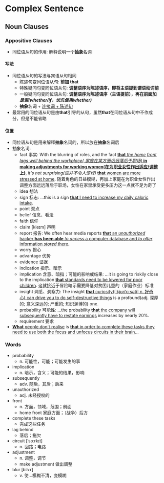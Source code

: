 # Complex Sentence

## Noun Clauses

### Appositive Clauses

- 同位语从句的作用: 解释说明一个**抽象**名词

#### 写法

- 同位语从句的写法与宾语从句相同
    - 陈述句变同位语从句: **前加 that**
    - 特殊疑问句变同位语从句: **调整语序为陈述语序，即将主语提到谓语动词前**
    - 一般疑问句变同位语从句: **调整语序为陈述语序（主语提前），再在前面加*是否(whether/if，优先使用whether)***
    - **抽象**名词 + <ins>连接词 + 陈述句</ins>
- 最常用的同位语从句是由**that**引导的从句，虽然**that**在同位语从句中不作成分，但是不能省略

#### 位置

- 同位语从句是用来解释**抽象**名词的，所以放在**抽象**名词后
- 抽象名词:
    - fact 事实: With the blurring of roles, and the fact <ins>**that** *the home front lags well behind the workplace(
      家庭在某方面远远落后于职场)* **in making adjustments for working women(在为职业女性作出适应/调整上)**</ins>, *it's
      not surprising(这并不令人惊讶)* <ins>**that** women are more stressed at home</ins>.
      随着角色的日益模糊，再加上家庭在为职业女性作出调整方面远远落后于职场，女性在家里承受更多压力这一点就不足为奇了
    - idea 想法
    - sign 标志: ...this is a sign <ins>**that** I need to increase my daily caloric intake</ins>.
    - point 观点
    - belief 信念、看法
    - faith 信仰
    - claim [kleɪm] 声明
    - report 报告: We often hear media reports <ins>**that** an *unauthorized* hacker **has been able** *to access* a
      computer database and *to alter* information *stored* there</ins>.
    - worry 担心
    - advantage 优势
    - evidence 证据
    - indication 指示、暗示
    - implication 含意、暗指；可能的影响或结果: ...it is going to riskily close to the implication <ins>**that** standards
      need to be lowered for poor children</ins>. 这就接近于冒险暗示需要降低对贫困儿童的（家庭作业）标准
    - insight 洞悉、洞察力: The insight <ins>**that** curiosity([ˌkjʊriˈɑːsəti] n. 好奇心) can drive you to do
      self-destructive things</ins> is a profound(adj. 深厚的; 意义深远的; 严重的; 知识渊博的) one.
    - probability 可能性: ...the probability <ins>**that** the company will subsequently have to restate earnings</ins>
      increases by nearly 20%.
    - requirement 要求
- <ins>**What** people don't realise</ins> is <ins>**that** in order to complete these tasks they need to use both the
  focus and unfocus circuits in their brain</ins>...

### Words

- probability
    - n. 可能性，可能；可能发生的事
- implication
    - n. 暗示，含义；可能的结果，影响
- subsequently
    - adv. 随后，其后；后来
- unauthorized
    - adj. 未经授权的
- front
    - n. 方面，领域，范围；前面
    - home front 家庭方面；（战争）后方
- complete these tasks
    - 完成这些任务
- lag behind
    - 落后；拖欠
- circuit [ˈsɜːrkɪt]
    - n. 回路；电路
- adjustment
    - n. 调整，调节
    - make adjustment 做出调整
- blur [blɜːr]
    - v. 使...模糊不清，变模糊
